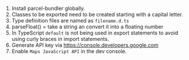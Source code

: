1. Install parcel-bundler globally.
2. Classes to be exported need to be created starting with a capital letter.
3. Type definition files are named as `filename.d.ts`
4. parseFloat() = take a string an convert it into a floating number
5. In TypeScript `default` is not being used in export statements to avoid using curly braces in import statements.
6. Generate API key via https://console.developers.google.com
7. Enable `Maps JavaScript API` in the dev console.
